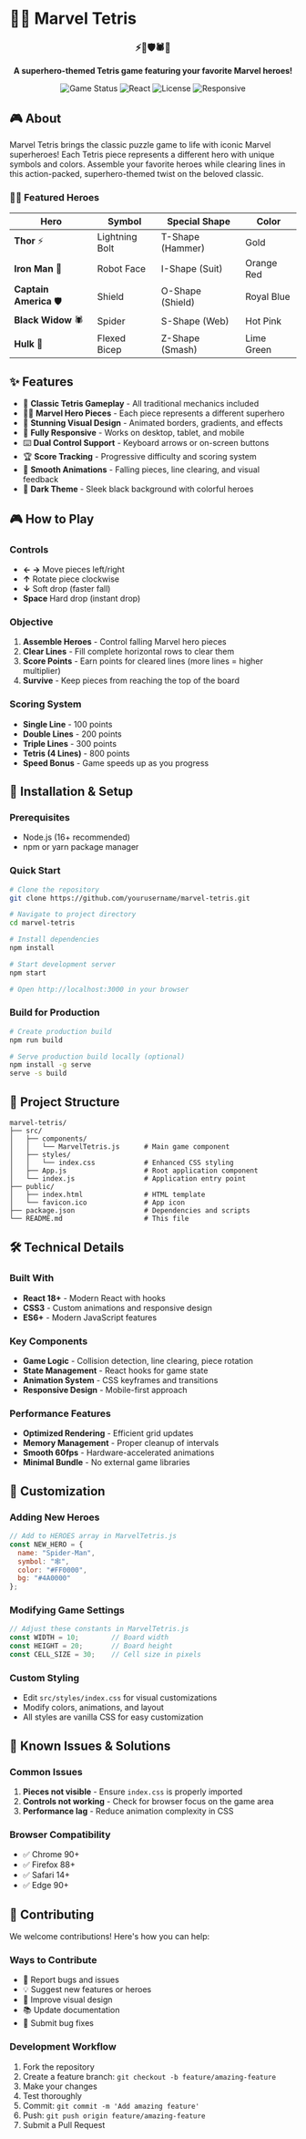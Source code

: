 # 🦸‍♂️ Marvel Tetris

<div align="center">
  <h3>⚡🤖🛡️🕷️💪</h3>
  <p><strong>A superhero-themed Tetris game featuring your favorite Marvel heroes!</strong></p>
  
  ![Game Status](https://img.shields.io/badge/Status-Complete-brightgreen)
  ![React](https://img.shields.io/badge/React-18+-blue)
  ![License](https://img.shields.io/badge/License-MIT-yellow)
  ![Responsive](https://img.shields.io/badge/Responsive-Yes-success)
</div>

## 🎮 About

Marvel Tetris brings the classic puzzle game to life with iconic Marvel superheroes! Each Tetris piece represents a different hero with unique symbols and colors. Assemble your favorite heroes while clearing lines in this action-packed, superhero-themed twist on the beloved classic.

### 🦸‍♂️ Featured Heroes

| Hero | Symbol | Special Shape | Color |
|------|--------|---------------|-------|
| **Thor** ⚡ | Lightning Bolt | T-Shape (Hammer) | Gold |
| **Iron Man** 🤖 | Robot Face | I-Shape (Suit) | Orange Red |
| **Captain America** 🛡️ | Shield | O-Shape (Shield) | Royal Blue |
| **Black Widow** 🕷️ | Spider | S-Shape (Web) | Hot Pink |
| **Hulk** 💪 | Flexed Bicep | Z-Shape (Smash) | Lime Green |

## ✨ Features

- 🎯 **Classic Tetris Gameplay** - All traditional mechanics included
- 🦸‍♂️ **Marvel Hero Pieces** - Each piece represents a different superhero
- 🎨 **Stunning Visual Design** - Animated borders, gradients, and effects
- 📱 **Fully Responsive** - Works on desktop, tablet, and mobile
- ⌨️ **Dual Control Support** - Keyboard arrows or on-screen buttons
- 🏆 **Score Tracking** - Progressive difficulty and scoring system
- 🔄 **Smooth Animations** - Falling pieces, line clearing, and visual feedback
- 🌙 **Dark Theme** - Sleek black background with colorful heroes

## 🎮 How to Play

### Controls
- **← →** Move pieces left/right
- **↑** Rotate piece clockwise
- **↓** Soft drop (faster fall)
- **Space** Hard drop (instant drop)

### Objective
1. **Assemble Heroes** - Control falling Marvel hero pieces
2. **Clear Lines** - Fill complete horizontal rows to clear them
3. **Score Points** - Earn points for cleared lines (more lines = higher multiplier)
4. **Survive** - Keep pieces from reaching the top of the board

### Scoring System
- **Single Line** - 100 points
- **Double Lines** - 200 points
- **Triple Lines** - 300 points
- **Tetris (4 Lines)** - 800 points
- **Speed Bonus** - Game speeds up as you progress

## 🚀 Installation & Setup

### Prerequisites
- Node.js (16+ recommended)
- npm or yarn package manager

### Quick Start
```bash
# Clone the repository
git clone https://github.com/yourusername/marvel-tetris.git

# Navigate to project directory
cd marvel-tetris

# Install dependencies
npm install

# Start development server
npm start

# Open http://localhost:3000 in your browser
```

### Build for Production
```bash
# Create production build
npm run build

# Serve production build locally (optional)
npm install -g serve
serve -s build
```

## 📁 Project Structure

```
marvel-tetris/
├── src/
│   ├── components/
│   │   └── MarvelTetris.js      # Main game component
│   ├── styles/
│   │   └── index.css            # Enhanced CSS styling
│   ├── App.js                   # Root application component
│   └── index.js                 # Application entry point
├── public/
│   ├── index.html               # HTML template
│   └── favicon.ico              # App icon
├── package.json                 # Dependencies and scripts
└── README.md                    # This file
```

## 🛠️ Technical Details

### Built With
- **React 18+** - Modern React with hooks
- **CSS3** - Custom animations and responsive design
- **ES6+** - Modern JavaScript features

### Key Components
- **Game Logic** - Collision detection, line clearing, piece rotation
- **State Management** - React hooks for game state
- **Animation System** - CSS keyframes and transitions
- **Responsive Design** - Mobile-first approach

### Performance Features
- **Optimized Rendering** - Efficient grid updates
- **Memory Management** - Proper cleanup of intervals
- **Smooth 60fps** - Hardware-accelerated animations
- **Minimal Bundle** - No external game libraries

## 🎨 Customization

### Adding New Heroes
```javascript
// Add to HEROES array in MarvelTetris.js
const NEW_HERO = {
  name: "Spider-Man", 
  symbol: "🕸️", 
  color: "#FF0000",
  bg: "#4A0000"
};
```

### Modifying Game Settings
```javascript
// Adjust these constants in MarvelTetris.js
const WIDTH = 10;        // Board width
const HEIGHT = 20;       // Board height
const CELL_SIZE = 30;    // Cell size in pixels
```

### Custom Styling
- Edit `src/styles/index.css` for visual customizations
- Modify colors, animations, and layout
- All styles are vanilla CSS for easy customization

## 🐛 Known Issues & Solutions

### Common Issues
1. **Pieces not visible** - Ensure `index.css` is properly imported
2. **Controls not working** - Check for browser focus on the game area
3. **Performance lag** - Reduce animation complexity in CSS

### Browser Compatibility
- ✅ Chrome 90+
- ✅ Firefox 88+
- ✅ Safari 14+
- ✅ Edge 90+

## 🤝 Contributing

We welcome contributions! Here's how you can help:

### Ways to Contribute
- 🐛 Report bugs and issues
- 💡 Suggest new features or heroes
- 🎨 Improve visual design
- 📚 Update documentation
- 🔧 Submit bug fixes

### Development Workflow
1. Fork the repository
2. Create a feature branch: `git checkout -b feature/amazing-feature`
3. Make your changes
4. Test thoroughly
5. Commit: `git commit -m 'Add amazing feature'`
6. Push: `git push origin feature/amazing-feature`
7. Submit a Pull Request


